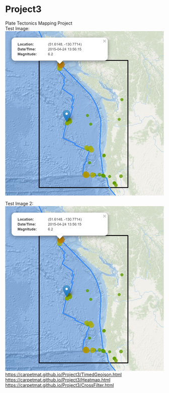 # Project3
Plate Tectonics Mapping Project<br>
Test Image: ![Alt Text](Images/2015_04.PNG)

Test Image 2: <img size=70% alt="hello" src=images/2015_04.PNG>
https://carpetmat.github.io/Project3/TimedGeojson.html<br>
https://carpetmat.github.io/Project3/Heatmap.html<br>
https://carpetmat.github.io/Project3/CrossFilter.html<br>

